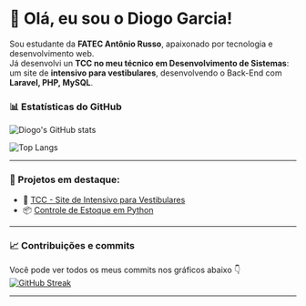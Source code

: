 # 👋 Olá, eu sou o Diogo Garcia!

Sou estudante da **FATEC Antônio Russo**, apaixonado por tecnologia e desenvolvimento web.  
Já desenvolvi un **TCC no meu técnico em Desenvolvimento de Sistemas**: um site de **intensivo para vestibulares**, desenvolvendo o Back-End com **Laravel, PHP, MySQL**.

### 📊 Estatísticas do GitHub

![Diogo's GitHub stats](https://github-readme-stats.vercel.app/api?username=DiogoGarcia&show_icons=true&theme=tokyonight)

![Top Langs](https://github-readme-stats.vercel.app/api/top-langs/?username=DiogoGarcia&layout=compact&theme=tokyonight)

---

### 🎯 Projetos em destaque:
- 🧠 [TCC - Site de Intensivo para Vestibulares](https://github.com/DiogoGarcia/tcc-intensivo)
- 📦 [Controle de Estoque em Python](https://github.com/DiogoGarcia/controle-estoque-python)

---

### 📈 Contribuições e commits

Você pode ver todos os meus commits nos gráficos abaixo 👇  
[![GitHub Streak](https://github-readme-streak-stats.herokuapp.com/?user=DiogoGarcia&theme=tokyonight)](https://git.io/streak-stats)

---

